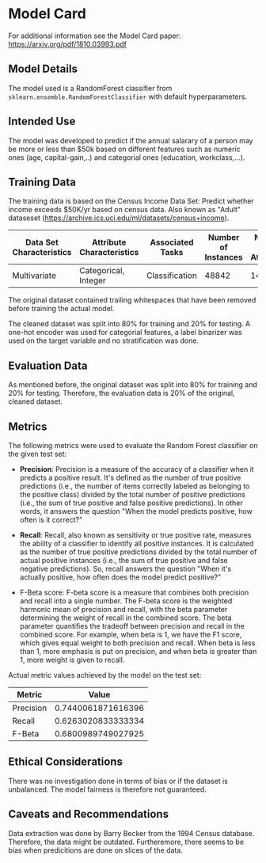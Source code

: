 # Model Card

For additional information see the Model Card paper: https://arxiv.org/pdf/1810.03993.pdf

## Model Details

The model used is a RandomForest classifier from ``sklearn.ensemble.RandomForestClassifier`` with default hyperparameters.

## Intended Use

The model was developed to predict if the annual salarary of a person may be more or less than $50k based on different features such as numeric ones (age, capital-gain,..) and categorial ones (education, workclass,...).



## Training Data

The training data is based on the Census Income Data Set: Predict whether income exceeds $50K/yr based on census data. Also known as "Adult" dataseset (https://archive.ics.uci.edu/ml/datasets/census+income).

| Data Set Characteristics  | Attribute Characteristics  | Associated Tasks | Number of Instances | Number of Attributes | Missing Values | Area | Date Donated | Number of Web Hits | 
|---|---|---|---|---|---|---|---|---|
| Multivariate | Categorical, Integer | Classification | 48842 | 14 | Yes | Social | 1996-05-01 | 775808 |

The original dataset contained trailing whitespaces that have been removed before training the actual model.

The cleaned dataset was split into 80\% for training and 20\% for testing. A one-hot encoder was used for categorial features, a label binarizer was used on the target variable and no stratification was done.

## Evaluation Data

As mentioned before, the original dataset was split into 80\% for training and 20\% for testing. Therefore, the evaluation data is 20\% of the original, cleaned dataset.

## Metrics

The following metrics were used to evaluate the Random Forest classifier on the given test set:

- **Precision**: Precision is a measure of the accuracy of a classifier when it predicts a positive result. It's defined as the number of true positive predictions (i.e., the number of items correctly labeled as belonging to the positive class) divided by the total number of positive predictions (i.e., the sum of true positive and false positive predictions). In other words, it answers the question "When the model predicts positive, how often is it correct?"

- **Recall**: Recall, also known as sensitivity or true positive rate, measures the ability of a classifier to identify all positive instances. It is calculated as the number of true positive predictions divided by the total number of actual positive instances (i.e., the sum of true positive and false negative predictions). So, recall answers the question "When it's actually positive, how often does the model predict positive?"

- F-Beta score: F-beta score is a measure that combines both precision and recall into a single number. The F-beta score is the weighted harmonic mean of precision and recall, with the beta parameter determining the weight of recall in the combined score. The beta parameter quantifies the tradeoff between precision and recall in the combined score. For example, when beta is 1, we have the F1 score, which gives equal weight to both precision and recall. When beta is less than 1, more emphasis is put on precision, and when beta is greater than 1, more weight is given to recall.

Actual metric values achieved by the model on the test set:

| Metric  | Value  |
|---|---|
| Precision | 0.7440061871616396 |
| Recall    | 0.6263020833333334 |
| F-Beta    | 0.6800989749027925 | 



## Ethical Considerations

There was no investigation done in terms of bias or if the dataset is unbalanced. The model fairness is therefore not guaranteed.


## Caveats and Recommendations

Data extraction was done by Barry Becker from the 1994 Census database. Therefore, the data might be outdated. Furtheremore, there seems to be bias when predicitions are done on slices of the data.